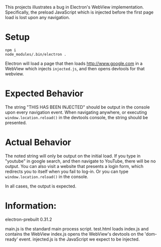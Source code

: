 This projects illustrates a bug in Electron's WebView implementation.  Specifically, the preload JavaScript which is injected before the first page load is lost upon any navigation.

# Setup
```
npm i
node_modules/.bin/electron .
```

Electron will load a page that then loads http://www.google.com in a WebView which injects `injected.js`, and then opens devtools for that webview.

# Expected Behavior
The string "THIS HAS BEEN INJECTED" should be output in the console upon every navigation event.
When navigating anywhere, or executing `window.location.reload()` in the devtools console, the string should be presented.

# Actual Behavior
The noted string will only be output on the initial load.  If you type in "youtube" in google search, and then navigate to YouTube, there will be no output.
You can also visit a website that presents a login form, which redirects you to itself when you fail to log-in.
Or you can type `window.location.reload()` in the console.

In all cases, the output is expected.  

# Information:
electron-prebuilt 0.31.2

main.js is the standard main process script.
test.html loads index.js and contains the WebView
index.js opens the WebView's devtools on the 'dom-ready' event.
injected.js is the JavaScript we expect to be injected.